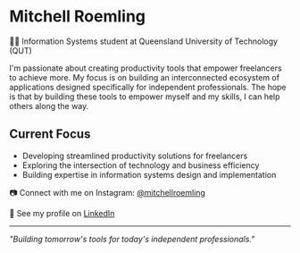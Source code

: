 # Mitchell Roemling

👨‍🎓 Information Systems student at Queensland University of Technology (QUT)

I'm passionate about creating productivity tools that empower freelancers to achieve more. My focus is on building an interconnected ecosystem of applications designed specifically for independent professionals. The hope is that by building these tools to empower myself and my skills, I can help others along the way.

## Current Focus
- Developing streamlined productivity solutions for freelancers
- Exploring the intersection of technology and business efficiency
- Building expertise in information systems design and implementation

📷 Connect with me on Instagram: [@mitchellroemling](https://instagram.com/mitchellroemling)

🤝 See my profile on [LinkedIn](https://au.linkedin.com/in/mitchell-roemling)

---
*"Building tomorrow's tools for today's independent professionals."*
